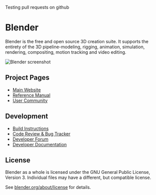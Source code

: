 <!--
Keep this document short & concise,
linking to external resources instead of including content in-line.
See 'release/text/readme.html' for the end user read-me.
-->

Testing pull requests on github

Blender
=======

Blender is the free and open source 3D creation suite.
It supports the entirety of the 3D pipeline-modeling, rigging, animation, simulation, rendering, compositing,
motion tracking and video editing.

![Blender screenshot](https://code.blender.org/wp-content/uploads/2018/12/springrg.jpg "Blender screenshot")

Project Pages
-------------

- [Main Website](http://www.blender.org)
- [Reference Manual](https://docs.blender.org/manual/en/latest/index.html)
- [User Community](https://www.blender.org/community/)

Development
-----------

- [Build Instructions](https://wiki.blender.org/wiki/Building_Blender)
- [Code Review & Bug Tracker](https://projects.blender.org)
- [Developer Forum](https://devtalk.blender.org)
- [Developer Documentation](https://wiki.blender.org)


License
-------

Blender as a whole is licensed under the GNU General Public License, Version 3.
Individual files may have a different, but compatible license.

See [blender.org/about/license](https://www.blender.org/about/license) for details.
